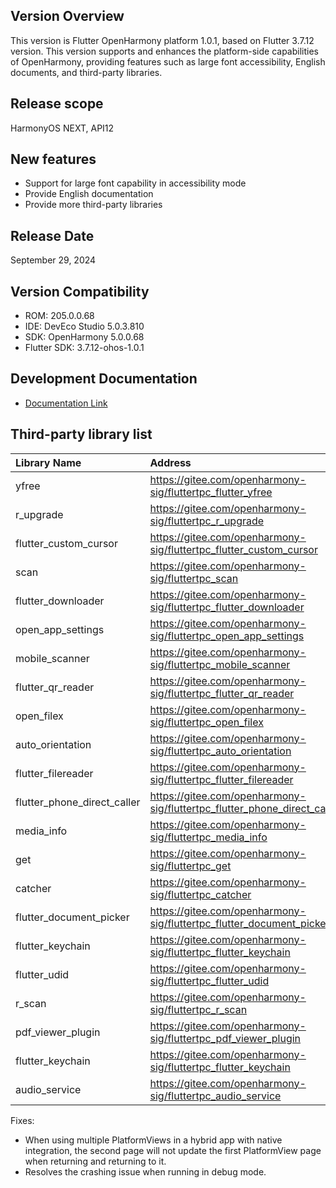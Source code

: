 ## Version Overview
This version is Flutter OpenHarmony platform 1.0.1, based on Flutter 3.7.12 version. This version supports and enhances the platform-side capabilities of OpenHarmony, providing features such as large font accessibility, English documents, and third-party libraries. 

## Release scope
HarmonyOS NEXT, API12


## New features
- Support for large font capability in accessibility mode
- Provide English documentation
- Provide more third-party libraries 

## Release Date
September 29, 2024 

## Version Compatibility 

- ROM: 205.0.0.68
- IDE: DevEco Studio 5.0.3.810
- SDK: OpenHarmony 5.0.0.68
- Flutter SDK: 3.7.12-ohos-1.0.1 

## Development Documentation

- [Documentation Link](https://gitee.com/openharmony-sig/flutter_samples/tree/master/ohos/docs) 

## Third-party library list

|Library Name|Address|
|:----|:----|
|yfree|https://gitee.com/openharmony-sig/fluttertpc_flutter_yfree|
|r_upgrade|https://gitee.com/openharmony-sig/fluttertpc_r_upgrade|
|flutter_custom_cursor|https://gitee.com/openharmony-sig/fluttertpc_flutter_custom_cursor|
|scan|https://gitee.com/openharmony-sig/fluttertpc_scan|
|flutter_downloader|https://gitee.com/openharmony-sig/fluttertpc_flutter_downloader|
|open_app_settings|https://gitee.com/openharmony-sig/fluttertpc_open_app_settings|
|mobile_scanner|https://gitee.com/openharmony-sig/fluttertpc_mobile_scanner|
|flutter_qr_reader|https://gitee.com/openharmony-sig/fluttertpc_flutter_qr_reader|
|open_filex|https://gitee.com/openharmony-sig/fluttertpc_open_filex|
|auto_orientation|https://gitee.com/openharmony-sig/fluttertpc_auto_orientation|
|flutter_filereader|https://gitee.com/openharmony-sig/fluttertpc_flutter_filereader|
|flutter_phone_direct_caller|https://gitee.com/openharmony-sig/fluttertpc_flutter_phone_direct_caller|
|media_info|https://gitee.com/openharmony-sig/fluttertpc_media_info|
|get|https://gitee.com/openharmony-sig/fluttertpc_get|
|catcher|https://gitee.com/openharmony-sig/fluttertpc_catcher|
|flutter_document_picker|https://gitee.com/openharmony-sig/fluttertpc_flutter_document_picker|
|flutter_keychain|https://gitee.com/openharmony-sig/fluttertpc_flutter_keychain|
|flutter_udid|https://gitee.com/openharmony-sig/fluttertpc_flutter_udid|
|r_scan|https://gitee.com/openharmony-sig/fluttertpc_r_scan|
|pdf_viewer_plugin|https://gitee.com/openharmony-sig/fluttertpc_pdf_viewer_plugin|
|flutter_keychain|https://gitee.com/openharmony-sig/fluttertpc_flutter_keychain|
|audio_service|https://gitee.com/openharmony-sig/fluttertpc_audio_service|

Fixes:
- When using multiple PlatformViews in a hybrid app with native integration, the second page will not update the first PlatformView page when returning and returning to it.
- Resolves the crashing issue when running in debug mode.